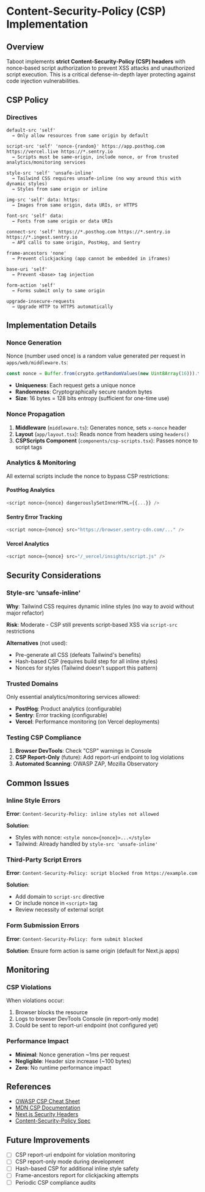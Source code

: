 # Content-Security-Policy (CSP) Implementation

## Overview

Taboot implements **strict Content-Security-Policy (CSP) headers** with nonce-based script authorization to prevent XSS attacks and unauthorized script execution. This is a critical defense-in-depth layer protecting against code injection vulnerabilities.

## CSP Policy

### Directives

```text
default-src 'self'
  → Only allow resources from same origin by default

script-src 'self' 'nonce-{random}' https://app.posthog.com https://vercel.live https://*.sentry.io
  → Scripts must be same-origin, include nonce, or from trusted analytics/monitoring services

style-src 'self' 'unsafe-inline'
  → Tailwind CSS requires unsafe-inline (no way around this with dynamic styles)
  → Styles from same origin or inline

img-src 'self' data: https:
  → Images from same origin, data URIs, or HTTPS

font-src 'self' data:
  → Fonts from same origin or data URIs

connect-src 'self' https://*.posthog.com https://*.sentry.io https://*.ingest.sentry.io
  → API calls to same origin, PostHog, and Sentry

frame-ancestors 'none'
  → Prevent clickjacking (app cannot be embedded in iframes)

base-uri 'self'
  → Prevent <base> tag injection

form-action 'self'
  → Forms submit only to same origin

upgrade-insecure-requests
  → Upgrade HTTP to HTTPS automatically
```

## Implementation Details

### Nonce Generation

Nonce (number used once) is a random value generated per request in `apps/web/middleware.ts`:

```typescript
const nonce = Buffer.from(crypto.getRandomValues(new Uint8Array(16))).toString('base64');
```

- **Uniqueness**: Each request gets a unique nonce
- **Randomness**: Cryptographically secure random bytes
- **Size**: 16 bytes = 128 bits entropy (sufficient for one-time use)

### Nonce Propagation

1. **Middleware** (`middleware.ts`): Generates nonce, sets `x-nonce` header
2. **Layout** (`app/layout.tsx`): Reads nonce from headers using `headers()`
3. **CSPScripts Component** (`components/csp-scripts.tsx`): Passes nonce to script tags

### Analytics & Monitoring

All external scripts include the nonce to bypass CSP restrictions:

#### PostHog Analytics

```typescript
<script nonce={nonce} dangerouslySetInnerHTML={{...}} />
```

#### Sentry Error Tracking

```typescript
<script nonce={nonce} src="https://browser.sentry-cdn.com/..." />
```

#### Vercel Analytics

```typescript
<script nonce={nonce} src="/_vercel/insights/script.js" />
```

## Security Considerations

### Style-src 'unsafe-inline'

**Why**: Tailwind CSS requires dynamic inline styles (no way to avoid without major refactor)

**Risk**: Moderate - CSP still prevents script-based XSS via `script-src` restrictions

**Alternatives** (not used):
- Pre-generate all CSS (defeats Tailwind's benefits)
- Hash-based CSP (requires build step for all inline styles)
- Nonces for styles (Tailwind doesn't support this pattern)

### Trusted Domains

Only essential analytics/monitoring services allowed:
- **PostHog**: Product analytics (configurable)
- **Sentry**: Error tracking (configurable)
- **Vercel**: Performance monitoring (on Vercel deployments)

### Testing CSP Compliance

1. **Browser DevTools**: Check "CSP" warnings in Console
2. **CSP Report-Only** (future): Add report-uri endpoint to log violations
3. **Automated Scanning**: OWASP ZAP, Mozilla Observatory

## Common Issues

### Inline Style Errors

**Error**: `Content-Security-Policy: inline styles not allowed`

**Solution**:
- Styles with nonce: `<style nonce={nonce}>...</style>`
- Tailwind: Already handled by `style-src 'unsafe-inline'`

### Third-Party Script Errors

**Error**: `Content-Security-Policy: script blocked from https://example.com`

**Solution**:
- Add domain to `script-src` directive
- Or include nonce in `<script>` tag
- Review necessity of external script

### Form Submission Errors

**Error**: `Content-Security-Policy: form submit blocked`

**Solution**: Ensure form action is same origin (default for Next.js apps)

## Monitoring

### CSP Violations

When violations occur:
1. Browser blocks the resource
2. Logs to browser DevTools Console (in report-only mode)
3. Could be sent to report-uri endpoint (not configured yet)

### Performance Impact

- **Minimal**: Nonce generation ~1ms per request
- **Negligible**: Header size increase (~100 bytes)
- **Zero**: No runtime performance impact

## References

- [OWASP CSP Cheat Sheet](https://cheatsheetseries.owasp.org/cheatsheets/Content_Security_Policy_Cheat_Sheet.html)
- [MDN CSP Documentation](https://developer.mozilla.org/en-US/docs/Web/HTTP/CSP)
- [Next.js Security Headers](https://nextjs.org/docs/advanced-features/security-headers)
- [Content-Security-Policy Spec](https://w3c.github.io/webappsec-csp/)

## Future Improvements

- [ ] CSP report-uri endpoint for violation monitoring
- [ ] CSP report-only mode during development
- [ ] Hash-based CSP for additional inline style safety
- [ ] Frame-ancestors report for clickjacking attempts
- [ ] Periodic CSP compliance audits
